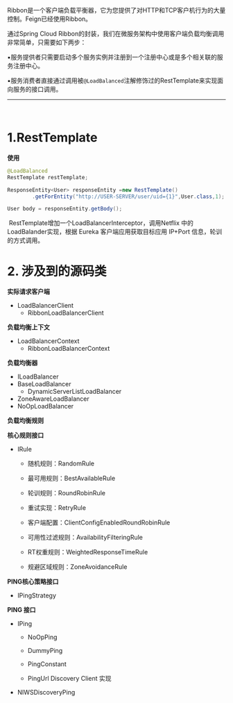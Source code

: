   

​		Ribbon是一个客户端负载平衡器，它为您提供了对HTTP和TCP客户机行为的大量控制。Feign已经使用Ribbon。



通过Spring Cloud Ribbon的封装，我们在微服务架构中使用客户端负载均衡调用非常简单，只需要如下两步：

​        ▪️服务提供者只需要启动多个服务实例并注册到一个注册中心或是多个相关联的服务注册中心。

​        ▪️服务消费者直接通过调用被`@LoadBalanced`注解修饰过的RestTemplate来实现面向服务的接口调用。

----

​	

# 1.RestTemplate

**使用**

```java
@LoadBalanced
RestTemplate restTemplate;

ResponseEntity<User> responseEntity =new RestTemplate()
        .getForEntity("http://USER-SERVER/user/uid={1}",User.class,1);

User body = responseEntity.getBody();
```

​	RestTemplate增加一个LoadBalancerInterceptor，调用Netflix 中的LoadBalander实现，根据 Eureka 客户端应用获取目标应用 IP+Port 信息，轮训的方式调用。



# 2. 涉及到的源码类

**实际请求客户端**

- LoadBalancerClient
  - RibbonLoadBalancerClient

**负载均衡上下文**

- LoadBalancerContext
  - RibbonLoadBalancerContext

**负载均衡器**

-  ILoadBalancer
  - BaseLoadBalancer
    - DynamicServerListLoadBalancer
   - ZoneAwareLoadBalancer
  - NoOpLoadBalancer
  
  

**负载均衡规则**

**核心规则接口**

- IRule

  - 随机规则：RandomRule

  - 最可用规则：BestAvailableRule

  - 轮训规则：RoundRobinRule

  - 重试实现：RetryRule

  - 客户端配置：ClientConfigEnabledRoundRobinRule

  - 可用性过滤规则：AvailabilityFilteringRule

  - RT权重规则：WeightedResponseTimeRule

  - 规避区域规则：ZoneAvoidanceRule



**PING核心策略接口**

- IPingStrategy



**PING 接口**

- IPing

  - NoOpPing

  - DummyPing

  - PingConstant

  - PingUrl  Discovery Client 实现

- NIWSDiscoveryPing
